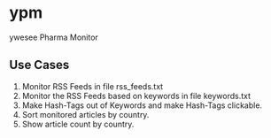 # ypm
ywesee Pharma Monitor

## Use Cases
1. Monitor RSS Feeds in file rss_feeds.txt
2. Monitor the RSS Feeds based on keywords in file keywords.txt
3. Make Hash-Tags out of Keywords and make Hash-Tags clickable.
4. Sort monitored articles by country. 
5. Show article count by country.
